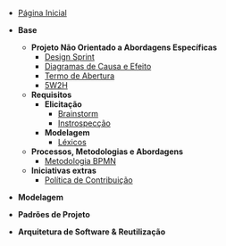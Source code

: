 <!-- docs/_sidebar.md -->

- [Página Inicial](README.md)

- **Base**
  - **Projeto Não Orientado a Abordagens Específicas**
    - [Design Sprint](pages/Base/ProjetoNaoOrientado/DesignSprint.md)
    - [Diagramas de Causa e Efeito](pages/Base/ProjetoNaoOrientado/CausaEfeito.md)
    - [Termo de Abertura](pages/Base/ProjetoNaoOrientado/TAP.md)
    - [5W2H](pages/Base/Metodologias/5W2H.md)
  - **Requisitos**
    - **Elicitação**
      - [Brainstorm](pages/Base/ProjetoNaoOrientado/Requisistos/Elicitacao/Brainstorm.md)
      - [Instrospecção](pages/Base/ProjetoNaoOrientado/Requisistos/Elicitacao/Introspeccao.md)
    - **Modelagem**
      - [Léxicos](pages/Base/ProjetoNaoOrientado/Requisistos/Modelagem/Lexicos.md)
  - **Processos, Metodologias e Abordagens**
    - [Metodologia BPMN](pages/Base/Metodologias/BPMN.md)
  - **Iniciativas extras**
    - [Política de Contribuição](pages/Base/ProjetoNaoOrientado/Extra/CONTRIBUTING.md)

- **Modelagem**

- **Padrões de Projeto**

- **Arquitetura de Software & Reutilização**
